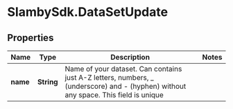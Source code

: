 # SlambySdk.DataSetUpdate

## Properties
Name | Type | Description | Notes
------------ | ------------- | ------------- | -------------
**name** | **String** | Name of your dataset. Can contains just A-Z letters, numbers, _ (underscore) and - (hyphen) without any space. This field is unique | 



